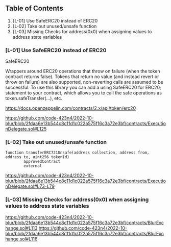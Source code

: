## Table of Contents

1. [L-01] Use SafeERC20 instead of ERC20
2. [L-02] Take out unused/unsafe function
3. [L-03] Missing Checks for address(0x0) when assigning values to address state variables


### [L-01] Use SafeERC20 instead of ERC20

SafeERC20

Wrappers around ERC20 operations that throw on failure (when the token contract returns false). Tokens that return no value (and instead revert or throw on failure) are also supported, non-reverting calls are assumed to be successful. To use this library you can add a using SafeERC20 for ERC20; statement to your contract, which allows you to call the safe operations as token.safeTransfer(…​), etc. 

https://docs.openzeppelin.com/contracts/2.x/api/token/erc20

https://github.com/code-423n4/2022-10-blur/blob/2fdaa6e13b544c8c11d1c022a575f16c3a72e3bf/contracts/ExecutionDelegate.sol#L125

### [L-02] Take out unused/unsafe function

```
function transferERC721Unsafe(address collection, address from, address to, uint256 tokenId)
        approvedContract
        external
```

https://github.com/code-423n4/2022-10-blur/blob/2fdaa6e13b544c8c11d1c022a575f16c3a72e3bf/contracts/ExecutionDelegate.sol#L73-L79

### [L-03] Missing Checks for address(0x0) when assigning values to address state variables

https://github.com/code-423n4/2022-10-blur/blob/2fdaa6e13b544c8c11d1c022a575f16c3a72e3bf/contracts/BlurExchange.sol#L113
https://github.com/code-423n4/2022-10-blur/blob/2fdaa6e13b544c8c11d1c022a575f16c3a72e3bf/contracts/BlurExchange.sol#L116